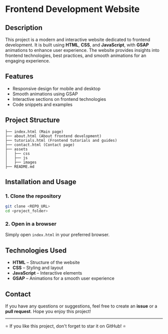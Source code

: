 # Frontend Development Website

## Description
This project is a modern and interactive website dedicated to frontend development. It is built using **HTML**, **CSS**, and **JavaScript**, with **GSAP** animations to enhance user experience. The website provides insights into frontend technologies, best practices, and smooth animations for an engaging experience.

## Features
- Responsive design for mobile and desktop
- Smooth animations using GSAP
- Interactive sections on frontend technologies
- Code snippets and examples

## Project Structure
```
├── index.html (Main page)
├── about.html (About frontend development)
├── tutorials.html (Frontend tutorials and guides)
├── contact.html (Contact page)
├── assets
│   ├── css
│   ├── js
│   ├── images 
├── README.md 
```

## Installation and Usage
### 1. Clone the repository
```sh
git clone <REPO_URL>
cd <project_folder>
```
### 2. Open in a browser
Simply open `index.html` in your preferred browser.

## Technologies Used
- **HTML** – Structure of the website
- **CSS** – Styling and layout
- **JavaScript** – Interactive elements
- **GSAP** – Animations for a smooth user experience

## Contact
If you have any questions or suggestions, feel free to create an **issue** or a **pull request**. Hope you enjoy this project!

---

⭐ If you like this project, don't forget to star it on GitHub! ⭐
